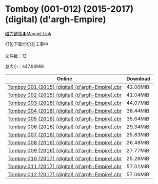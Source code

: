 # Tomboy (001-012) (2015-2017) (digital) (d'argh-Empire)

[磁力链接⬇Magnet Link](magnet:?xt=urn:btih:8306157dab738abf3041bcd33be159dd2d092ebf&dn=Tomboy%20%28001-012%29%20%282015-2017%29%20%28digital%29%20%28d%27argh-Empire%29)

打包下载📦仍在工事中

文件数：12

总大小：447.94MiB

Online | Download
--- | ---
[Tomboy 001 (2015) (digital) (d'argh-Empire).cbr](https://github.com/alicewish/markdown/blob/master/comic/Tomboy-001-2015-digital-dargh-Empire-cbr.md) | 42.00MiB
[Tomboy 002 (2015) (digital) (d'argh-Empire).cbr](https://github.com/alicewish/markdown/blob/master/comic/Tomboy-002-2015-digital-dargh-Empire-cbr.md) | 41.04MiB
[Tomboy 003 (2016) (digital) (d'argh-Empire).cbr](https://github.com/alicewish/markdown/blob/master/comic/Tomboy-003-2016-digital-dargh-Empire-cbr.md) | 44.07MiB
[Tomboy 004 (2016) (digital) (d'argh-Empire).cbr](https://github.com/alicewish/markdown/blob/master/comic/Tomboy-004-2016-digital-dargh-Empire-cbr.md) | 36.44MiB
[Tomboy 005 (2016) (digital) (d'argh-Empire).cbr](https://github.com/alicewish/markdown/blob/master/comic/Tomboy-005-2016-digital-dargh-Empire-cbr.md) | 35.64MiB
[Tomboy 006 (2016) (digital) (d'argh-Empire).cbr](https://github.com/alicewish/markdown/blob/master/comic/Tomboy-006-2016-digital-dargh-Empire-cbr.md) | 29.34MiB
[Tomboy 007 (2016) (digital) (d'argh-Empire).cbr](https://github.com/alicewish/markdown/blob/master/comic/Tomboy-007-2016-digital-dargh-Empire-cbr.md) | 25.83MiB
[Tomboy 008 (2016) (digital) (d'argh-Empire).cbr](https://github.com/alicewish/markdown/blob/master/comic/Tomboy-008-2016-digital-dargh-Empire-cbr.md) | 26.48MiB
[Tomboy 009 (2016) (digital) (d'argh-Empire).cbr](https://github.com/alicewish/markdown/blob/master/comic/Tomboy-009-2016-digital-dargh-Empire-cbr.md) | 27.77MiB
[Tomboy 010 (2017) (digital) (d'argh-Empire).cbr](https://github.com/alicewish/markdown/blob/master/comic/Tomboy-010-2017-digital-dargh-Empire-cbr.md) | 25.26MiB
[Tomboy 011 (2017) (digital) (d'argh-Empire).cbr](https://github.com/alicewish/markdown/blob/master/comic/Tomboy-011-2017-digital-dargh-Empire-cbr.md) | 57.01MiB
[Tomboy 012 (2017) (digital) (d'argh-Empire).cbr](https://github.com/alicewish/markdown/blob/master/comic/Tomboy-012-2017-digital-dargh-Empire-cbr.md) | 57.06MiB